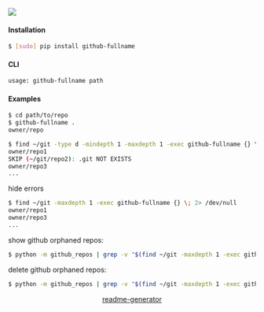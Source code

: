 <!--
https://pypi.org/project/readme-generator/
-->

[![](https://img.shields.io/badge/OS-Unix-blue.svg?longCache=True)]()

#### Installation
```bash
$ [sudo] pip install github-fullname
```

#### CLI
```bash
usage: github-fullname path
```

#### Examples
```bash
$ cd path/to/repo
$ github-fullname .
owner/repo
```

```bash
$ find ~/git -type d -mindepth 1 -maxdepth 1 -exec github-fullname {} \;
owner/repo1
SKIP (~/git/repo2): .git NOT EXISTS
owner/repo3
...
```

hide errors
```bash
$ find ~/git -maxdepth 1 -exec github-fullname {} \; 2> /dev/null
owner/repo1
owner/repo3
...
```

show github orphaned repos:
```bash
$ python -m github_repos | grep -v "$(find ~/git -maxdepth 1 -exec github-fullname {} \; 2> /dev/null)"
```

delete github orphaned repos:
```bash
$ python -m github_repos | grep -v "$(find ~/git -maxdepth 1 -exec github-fullname {} \; 2> /dev/null)" | xargs python -m github_delete
```

<p align="center">
    <a href="https://pypi.org/project/readme-generator/">readme-generator</a>
</p>